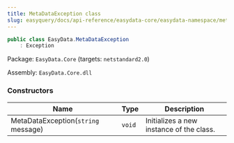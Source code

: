 ```yaml
---
title: MetaDataException class
slug: easyquery/docs/api-reference/easydata-core/easydata-namespace/metadataexception-class
---
```



```csharp
public class EasyData.MetaDataException
    : Exception

```
Package: `EasyData.Core` (targets: `netstandard2.0`)

Assembly: `EasyData.Core.dll`

### Constructors

| Name | Type | Description | 
| --- | --- | --- | 
| MetaDataException(`string` message) | `void` | Initializes a new instance of the <see cref="!:Error" /> class. |